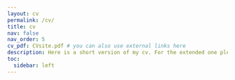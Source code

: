 ```yaml
---
layout: cv
permalink: /cv/
title: cv
nav: false
nav_order: 5
cv_pdf: CVsite.pdf # you can also use external links here
description: Here is a short version of my cv. For the extended one please click <a href='/assets/pdf/CVsite.pdf'><b>here</b></a> or on the pdf logo.
toc:
  sidebar: left
---
```

